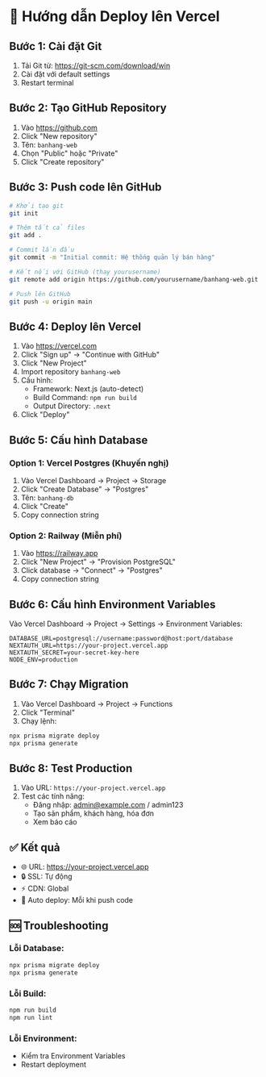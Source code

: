 # 🚀 Hướng dẫn Deploy lên Vercel

## Bước 1: Cài đặt Git
1. Tải Git từ: https://git-scm.com/download/win
2. Cài đặt với default settings
3. Restart terminal

## Bước 2: Tạo GitHub Repository
1. Vào https://github.com
2. Click "New repository"
3. Tên: `banhang-web`
4. Chọn "Public" hoặc "Private"
5. Click "Create repository"

## Bước 3: Push code lên GitHub
```bash
# Khởi tạo git
git init

# Thêm tất cả files
git add .

# Commit lần đầu
git commit -m "Initial commit: Hệ thống quản lý bán hàng"

# Kết nối với GitHub (thay yourusername)
git remote add origin https://github.com/yourusername/banhang-web.git

# Push lên GitHub
git push -u origin main
```

## Bước 4: Deploy lên Vercel
1. Vào https://vercel.com
2. Click "Sign up" → "Continue with GitHub"
3. Click "New Project"
4. Import repository `banhang-web`
5. Cấu hình:
   - Framework: Next.js (auto-detect)
   - Build Command: `npm run build`
   - Output Directory: `.next`
6. Click "Deploy"

## Bước 5: Cấu hình Database
### Option 1: Vercel Postgres (Khuyến nghị)
1. Vào Vercel Dashboard → Project → Storage
2. Click "Create Database" → "Postgres"
3. Tên: `banhang-db`
4. Click "Create"
5. Copy connection string

### Option 2: Railway (Miễn phí)
1. Vào https://railway.app
2. Click "New Project" → "Provision PostgreSQL"
3. Click database → "Connect" → "Postgres"
4. Copy connection string

## Bước 6: Cấu hình Environment Variables
Vào Vercel Dashboard → Project → Settings → Environment Variables:

```env
DATABASE_URL=postgresql://username:password@host:port/database
NEXTAUTH_URL=https://your-project.vercel.app
NEXTAUTH_SECRET=your-secret-key-here
NODE_ENV=production
```

## Bước 7: Chạy Migration
1. Vào Vercel Dashboard → Project → Functions
2. Click "Terminal"
3. Chạy lệnh:
```bash
npx prisma migrate deploy
npx prisma generate
```

## Bước 8: Test Production
1. Vào URL: `https://your-project.vercel.app`
2. Test các tính năng:
   - Đăng nhập: admin@example.com / admin123
   - Tạo sản phẩm, khách hàng, hóa đơn
   - Xem báo cáo

## ✅ Kết quả
- 🌐 URL: https://your-project.vercel.app
- 🔒 SSL: Tự động
- ⚡ CDN: Global
- 🔄 Auto deploy: Mỗi khi push code

## 🆘 Troubleshooting
### Lỗi Database:
```bash
npx prisma migrate deploy
npx prisma generate
```

### Lỗi Build:
```bash
npm run build
npm run lint
```

### Lỗi Environment:
- Kiểm tra Environment Variables
- Restart deployment

